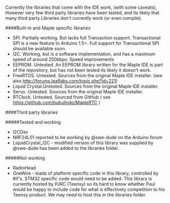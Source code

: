Currently the libraries that come with the IDE work, (with some caveats), However very few third party libraries have been tested, and its likely that many third party Libraries don't currently work (or even compile).

####Built-in and Maple specific libraries

* SPI. Partially working. But lacks full Transaction support. Transactional SPI is a new feature to Arduino 1.5+. Full support for Transactional SPI should be available soon.
* I2C. Working, but is a software implementation, and has a maximum speed of around 250kbps. Speed improvements 
* EEPROM. Untested. An EEPROM library written for the Maple IDE is part of the repository, but has not been tested its likely it doesn't work.
* FreeRTOS. Untested. Sources from the original Maple IDE installer. (see also http://forums.leaflabs.com/topic.php?id=221)
* Liquid Crystal.Untested. Sources from the original Maple IDE installer. 
* Servo. Untested. Sources from the original Maple IDE installer. 
* RTClock. Untested. Sourced from GitHub ( see https://github.com/bubulindo/MapleRTC )

####Third party libraries

#####Tested and working
* I2CDev
* NRF24L01 reported to be working by @swe-dude on the Arduino forum
* LiquidCrystal_I2C - modified version of this library was supplied by @swe-dude has been added to the libraries folder.

#####Not working

* RadioHead 
* OneWire - loads of platform specific code in this library, controlled by #if's. STM32 specific code would need to be added. This library is currently hosted by PJRC (Teensy) so its hard to know whether Paul would be happy to include code for what is effectively competition to his Teensy product.  We may need to host this in the libraries folder.
